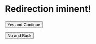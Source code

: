 <script>
    var request = window.location.href.slice(window.location.href.indexOf('?') + 1);

    console.log(request)

    document.getElementById("message").innerHTML = "you are leaving our website you are accessing another site do you want to continue and goto the " + request + "?"

    function StartRedirect() {
        // const urlParams = new URLSearchParams(window.location.search);
        
        window.location.replace = `https://${request}`
    }
</script>

# Redirection iminent!

<h3 id="message"></h3>

<button onclick="StartRedirect()">Yes and Continue</button>

<button href=".">No and Back</button>
